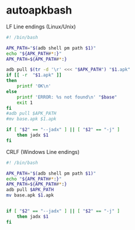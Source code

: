# autoapkbash

LF Line endings (Linux/Unix)

```bash
#! /bin/bash

APK_PATH="$(adb shell pm path $1)"
echo "${APK_PATH#*:}"
APK_PATH=${APK_PATH#*:}

adb pull $(tr -d '\r' <<< "$APK_PATH") "$1.apk"
if [[ -r  "$1.apk" ]]
then
    printf 'OK\n'
else
    printf 'ERROR: %s not found\n' "$base"
    exit 1
fi
#adb pull $APK_PATH
#mv base.apk $1.apk

if [ "$2" == "--jadx" ] || [ "$2" == "-j" ]
    then jadx $1
fi
```

CRLF (Windows Line endings)

```bash
#! /bin/bash

APK_PATH="$(adb shell pm path $1)"
echo "${APK_PATH#*:}"
APK_PATH=${APK_PATH#*:}
adb pull $APK_PATH
mv base.apk $1.apk


if [ "$2" == "--jadx" ] || [ "$2" == "-j" ]
    then jadx $1
fi
```
